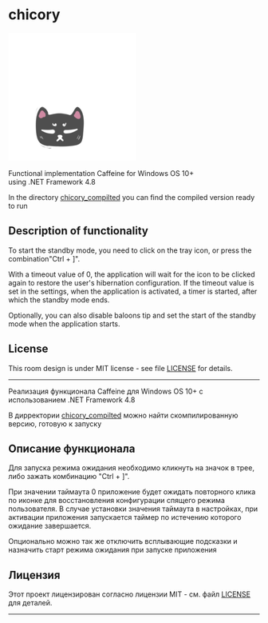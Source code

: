 # chicory

   ![chicory](https://github.com/Bayard1213/trash/blob/main/images/chay.png)  

Functional implementation Caffeine for Windows OS 10+    
using .NET Framework 4.8
   
In the directory [chicory_compilted](https://github.com/Bayard1213/chicory/tree/master/chicory_compiled) you can find the compiled version ready to run
        
Description of functionality
----------------------------
To start the standby mode, you need to click on the tray icon, or press the combination"Ctrl + ]".   
   
With a timeout value of 0, the application will wait for the icon to be clicked again to restore the user's hibernation configuration. If the timeout value is set in the settings, when the application is activated, a timer is started, after which the standby mode ends.   
   
Optionally, you can also disable baloons tip and set the start of the standby mode when the application starts.   

License
--------
This room design is under MIT license - see file [LICENSE](https://github.com/Bayard1213/TestingTools/blob/main/LICENSE) for details.
<br><hr> 
Реализация функционала Caffeine для Windows OS 10+ с использованием .NET Framework 4.8   
   
В дирректории [chicory_compilted](https://github.com/Bayard1213/chicory/tree/master/chicory_compiled) можно найти скомпилированную версию, готовую к запуску  
   
Описание функционала   
------------------------   
Для запуска режима ожидания необходимо кликнуть на значок в трее, либо зажать комбинацию "Ctrl + ]".
   
При значении таймаута 0 приложение будет ожидать повторного клика по иконке для восстановления конфигурации спящего режима пользователя. В случае установки значения таймаута в настройках, при активации приложения запускается таймер по истечению которого ожидание завершается.   
   
Опционально можно так же отключить всплывающие подсказки и назначить старт режима ожидания при запуске приложения 

Лицензия
--------
Этот проект лицензирован согласно лицензии MIT - см. файл [LICENSE](https://github.com/Bayard1213/TestingTools/blob/main/LICENSE) для деталей.
<br><hr> 
